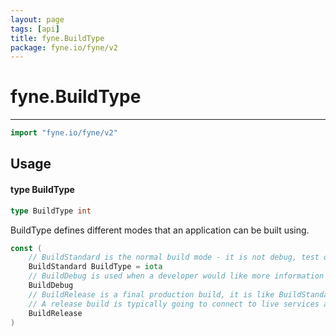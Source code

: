 ```yaml
---
layout: page
tags: [api]
title: fyne.BuildType
package: fyne.io/fyne/v2
---
```


# fyne.BuildType
---
```go
import "fyne.io/fyne/v2"
```

## Usage

#### type BuildType

```go
type BuildType int
```

BuildType defines different modes that an application can be built using.

```go
const (
	// BuildStandard is the normal build mode - it is not debug, test or release mode.
	BuildStandard BuildType = iota
	// BuildDebug is used when a developer would like more information and visual output for app debugging.
	BuildDebug
	// BuildRelease is a final production build, it is like BuildStandard but will use distribution certificates.
	// A release build is typically going to connect to live services and is not usually used during development.
	BuildRelease
)
```
